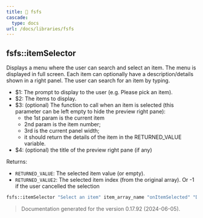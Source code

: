 ```yaml
---
title: 📂 fsfs
cascade:
  type: docs
url: /docs/libraries/fsfs
---
```


## fsfs::itemSelector

Displays a menu where the user can search and select an item.
The menu is displayed in full screen.
Each item can optionally have a description/details shown in a right panel.
The user can search for an item by typing.

- $1: The prompt to display to the user (e.g. Please pick an item).
- $2: The items to display.
- $3: (optional) The function to call when an item is selected
  (this parameter can be left empty to hide the preview right pane):
  - the 1st param is the current item
  - 2nd param is the item number;
  - 3rd is the current panel width;
  - it should return the details of the item in the RETURNED_VALUE variable.
- $4: (optional) the title of the preview right pane (if any)

Returns:

- `RETURNED_VALUE`: The selected item value (or empty).
- `RETURNED_VALUE2`: The selected item index (from the original array).
                     Or -1 if the user cancelled the selection

```bash
fsfs::itemSelector "Select an item" item_array_name "onItemSelected" "Details"
```




> Documentation generated for the version 0.17.92 (2024-06-05).
